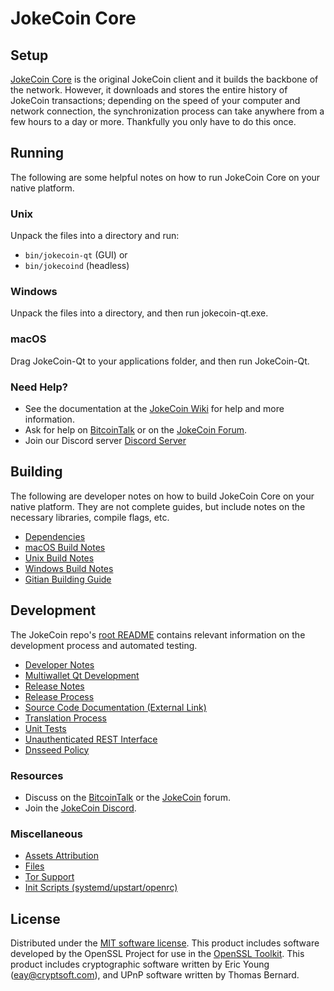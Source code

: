 JokeCoin Core
=============

Setup
---------------------
[JokeCoin Core](http://jokecoin.org/wallet) is the original JokeCoin client and it builds the backbone of the network. However, it downloads and stores the entire history of JokeCoin transactions; depending on the speed of your computer and network connection, the synchronization process can take anywhere from a few hours to a day or more. Thankfully you only have to do this once.

Running
---------------------
The following are some helpful notes on how to run JokeCoin Core on your native platform.

### Unix

Unpack the files into a directory and run:

- `bin/jokecoin-qt` (GUI) or
- `bin/jokecoind` (headless)

### Windows

Unpack the files into a directory, and then run jokecoin-qt.exe.

### macOS

Drag JokeCoin-Qt to your applications folder, and then run JokeCoin-Qt.

### Need Help?

* See the documentation at the [JokeCoin Wiki](https://github.com/JokeCoin-Project/JokeCoin/wiki)
for help and more information.
* Ask for help on [BitcoinTalk](https://bitcointalk.org/index.php?topic=1262920.0) or on the [JokeCoin Forum](http://forum.jokecoin.org/).
* Join our Discord server [Discord Server](https://discord.jokecoin.org)

Building
---------------------
The following are developer notes on how to build JokeCoin Core on your native platform. They are not complete guides, but include notes on the necessary libraries, compile flags, etc.

- [Dependencies](dependencies.md)
- [macOS Build Notes](build-osx.md)
- [Unix Build Notes](build-unix.md)
- [Windows Build Notes](build-windows.md)
- [Gitian Building Guide](gitian-building.md)

Development
---------------------
The JokeCoin repo's [root README](/README.md) contains relevant information on the development process and automated testing.

- [Developer Notes](developer-notes.md)
- [Multiwallet Qt Development](multiwallet-qt.md)
- [Release Notes](release-notes.md)
- [Release Process](release-process.md)
- [Source Code Documentation (External Link)](https://www.fuzzbawls.pw/jokecoin/doxygen/)
- [Translation Process](translation_process.md)
- [Unit Tests](unit-tests.md)
- [Unauthenticated REST Interface](REST-interface.md)
- [Dnsseed Policy](dnsseed-policy.md)

### Resources
* Discuss on the [BitcoinTalk](https://bitcointalk.org/index.php?topic=1262920.0) or the [JokeCoin](http://forum.jokecoin.org/) forum.
* Join the [JokeCoin Discord](https://discord.jokecoin.org).

### Miscellaneous
- [Assets Attribution](assets-attribution.md)
- [Files](files.md)
- [Tor Support](tor.md)
- [Init Scripts (systemd/upstart/openrc)](init.md)

License
---------------------
Distributed under the [MIT software license](/COPYING).
This product includes software developed by the OpenSSL Project for use in the [OpenSSL Toolkit](https://www.openssl.org/). This product includes
cryptographic software written by Eric Young ([eay@cryptsoft.com](mailto:eay@cryptsoft.com)), and UPnP software written by Thomas Bernard.
